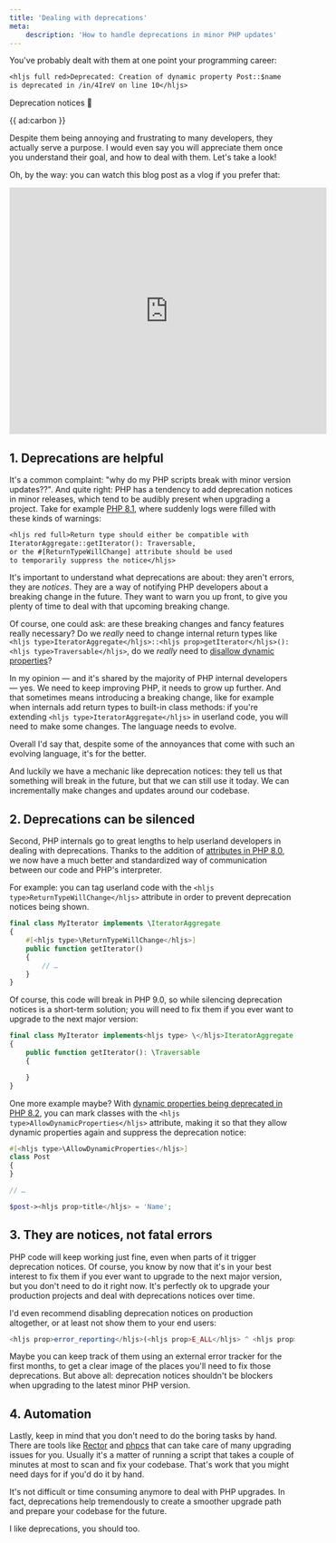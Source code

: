 ```yaml
---
title: 'Dealing with deprecations'
meta:
    description: 'How to handle deprecations in minor PHP updates'
---
```


You've probably dealt with them at one point your programming career:

```txt
<hljs full red>Deprecated: Creation of dynamic property Post::$name 
is deprecated in /in/4IreV on line 10</hljs>
```

Deprecation notices 🤢

{{ ad:carbon }}

Despite them being annoying and frustrating to many developers, they actually serve a purpose. I would even say you will appreciate them once you understand their goal, and how to deal with them. Let's take a look!

Oh, by the way: you can watch this blog post as a vlog if you prefer that:

<iframe width="560" height="435" src="https://www.youtube.com/embed/9Kox9HQnLUg" title="YouTube video player" frameborder="0" allow="accelerometer; autoplay; clipboard-write; encrypted-media; gyroscope; picture-in-picture" allowfullscreen></iframe>

## 1. Deprecations are helpful

It's a common complaint: "why do my PHP scripts break with minor version updates??". And quite right: PHP has a tendency to add deprecation notices in minor releases, which tend to be audibly present when upgrading a project. Take for example [PHP 8.1](/blog/new-in-php-81#internal-method-return-types-rfc), where suddenly logs were filled with these kinds of warnings:

```txt
<hljs red full>Return type should either be compatible with 
IteratorAggregate::getIterator(): Traversable, 
or the #[ReturnTypeWillChange] attribute should be used 
to temporarily suppress the notice</hljs>
```

It's important to understand what deprecations are about: they aren't errors, they are _notices_. They are a way of notifying PHP developers about a breaking change in the future. They want to warn you up front, to give you plenty of time to deal with that upcoming breaking change.  

Of course, one could ask: are these breaking changes and fancy features really necessary? Do we _really_ need to change internal return types like `<hljs type>IteratorAggregate</hljs>::<hljs prop>getIterator</hljs>(): <hljs type>Traversable</hljs>`, do we _really_ need to [disallow dynamic properties](/blog/new-in-php-82#deprecate-dynamic-properties-rfc)?

In my opinion — and it's shared by the majority of PHP internal developers — yes. We need to keep improving PHP, it needs to grow up further. And that sometimes means introducing a breaking change, like for example when internals add return types to built-in class methods: if you're extending `<hljs type>IteratorAggregate</hljs>` in userland code, you will need to make some changes. The language needs to evolve. 

Overall I'd say that, despite some of the annoyances that come with such an evolving language, it's for the better.

And luckily we have a mechanic like deprecation notices: they tell us that something will break in the future, but that we can still use it today. We can incrementally make changes and updates around our codebase.

## 2. Deprecations can be silenced

Second, PHP internals go to great lengths to help userland developers in dealing with deprecations. Thanks to the addition of [attributes in PHP 8.0](/blog/attributes-in-php-8), we now have a much better and standardized way of communication between our code and PHP's interpreter.

For example: you can tag userland code with the `<hljs type>ReturnTypeWillChange</hljs>` attribute in order to prevent deprecation notices being shown.

```php
final class MyIterator implements \IteratorAggregate
{
    #[<hljs type>\ReturnTypeWillChange</hljs>]
    public function getIterator()
    {
        // …
    }
}
```

Of course, this code will break in PHP 9.0, so while silencing deprecation notices is a short-term solution; you will need to fix them if you ever want to upgrade to the next major version:

```php
final class MyIterator implements<hljs type> \</hljs>IteratorAggregate
{
    public function getIterator(): \Traversable
    {

    }
}
```

One more example maybe? With [dynamic properties being deprecated in PHP 8.2](/blog/new-in-php-82#deprecate-dynamic-properties-rfc), you can mark classes with the `<hljs type>AllowDynamicProperties</hljs>` attribute, making it so that they allow dynamic properties again and suppress the deprecation notice:

```php
#[<hljs type>\AllowDynamicProperties</hljs>]
class Post
{
}

// …

$post-><hljs prop>title</hljs> = 'Name';
```

## 3. They are notices, not fatal errors

PHP code will keep working just fine, even when parts of it trigger deprecation notices. Of course, you know by now that it's in your best interest to fix them if you ever want to upgrade to the next major version, but you don't need to do it right now. It's perfectly ok to upgrade your production projects and deal with deprecations notices over time.

I'd even recommend disabling deprecation notices on production altogether, or at least not show them to your end users:

```php
<hljs prop>error_reporting</hljs>(<hljs prop>E_ALL</hljs> ^ <hljs prop>E_DEPRECATED</hljs>);
```

Maybe you can keep track of them using an external error tracker for the first months, to get a clear image of the places you'll need to fix those deprecations. But above all: deprecation notices shouldn't be blockers when upgrading to the latest minor PHP version. 

## 4. Automation

Lastly, keep in mind that you don't need to do the boring tasks by hand. There are tools like [Rector](https://github.com/rectorphp/) and [phpcs](https://github.com/squizlabs/PHP_CodeSniffer/) that can take care of many upgrading issues for you. Usually it's a matter of running a script that takes a couple of minutes at most to scan and fix your codebase. That's work that you might need days for if you'd do it by hand.

It's not difficult or time consuming anymore to deal with PHP upgrades. In fact, deprecations help tremendously to create a smoother upgrade path and prepare your codebase for the future. 

I like deprecations, you should too.
